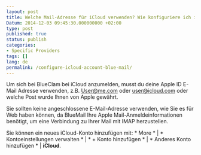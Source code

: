 ```yaml
---
layout: post
title: Welche Mail-Adresse für iCloud verwenden? Wie konfiguriere ich iCloud?
Datum: 2014-12-03 09:45:30.000000000 +02:00
type: post
published: true
status: publish
categories:
- Specific Providers
tags: []
lang: de
permalink: /configure-icloud-account-blue-mail/
---
```


Um sich bei BlueClam bei iCloud anzumelden, musst du deine Apple ID E-Mail Adresse verwenden, z.B. [User@me.com](mailto:user@me.com) oder [user@icloud.com](mailto:user@icloud.com) oder welche Post wurde Ihnen von Apple gewährt.

Sie sollten keine angeschlossene E-Mail-Adresse verwenden, wie Sie es für Web haben können, da BlueMail Ihre Apple Mail-Anmeldeinformationen benötigt, um eine Verbindung zu Ihrer Mail mit IMAP herzustellen.

Sie können ein neues iCloud-Konto hinzufügen mit: * More * \| * Kontoeinstellungen verwalten * \| * + Konto hinzufügen * \| * Anderes Konto hinzufügen * \| **iCloud**.
